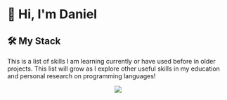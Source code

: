 # 👋 Hi, I'm Daniel

## 🛠 My Stack
<p>
  This is a list of skills I am learning currently or have used before in older projects. This list will grow as I explore other useful skills in my education and personal research on programming languages!
</p>
<p align="center">
  <a href="https://skillicons.dev">
    <img src="https://skillicons.dev/icons?i=godot,html,java,js,mysql,processing,py,replit&perline=4&theme=dark" />
  </a>
</p>
